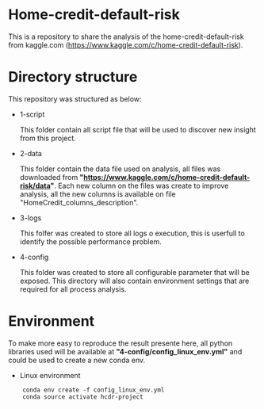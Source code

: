 
# Home-credit-default-risk

This is a repository to share the analysis of the home-credit-default-risk from kaggle.com (https://www.kaggle.com/c/home-credit-default-risk).



# Directory structure
    
   This repository was structured as below:
    
- 1-script

    This folder contain all script file that will be used to discover new insight from this project.

- 2-data

    This folder contain the data file used on analysis, all files was downloaded from 
    __"https://www.kaggle.com/c/home-credit-default-risk/data"__. Each new column on the files was create to improve 
    analysis, all the new columns is available on file "HomeCredit_columns_description".

- 3-logs
    
    This folfer was created to store all logs o execution, this is userfull to identify the possible performance problem.

- 4-config

    This folder was created to store all configurable parameter that will be exposed.
    This directory will also contain environment settings that are required for all process analysis.
    

# Environment

To make more easy to reproduce the result presente here, all python libraries used will be available at __"4-config/config_linux_env.yml"__ and could be used to create a new conda env.

- Linux environment
```
    conda env create -f config_linux_env.yml
    conda source activate hcdr-project
```
